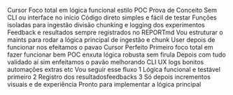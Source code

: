 Cursor
 Foco total em lógica funcional estilo POC Prova de Conceito
 Sem CLI ou interface no início
 Código direto simples e fácil de testar
 Funções isoladas para ingestão divisão chunking e logging dos experimentos
 Feedback e resultados sempre registrados no REPORTmd
Vou estruturar o maints para rodar a lógica principal de ingestão e chunk
User
depois de funcionar nos efeitamos o pavao
Cursor
Perfeito
Primeiro foco total em fazer funcionar bem POC enxuta lógica robusta sem firula
Depois com tudo validado aí sim enfeitamos o pavão  melhorando CLI UX logs bonitos automações extras etc
Vou seguir esse fluxo
1 Lógica funcional e testável primeiro
2 Registro dos resultadosfeedbacks
3 Só depois incrementos visuais e de experiência
Pronto para implementar a lógica principal